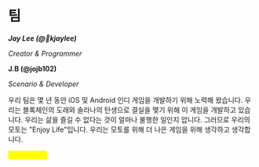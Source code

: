 # 팀

_**Jay Lee (@kjaylee)**_

_Creator & Programmer_

**J.B (@jojb102)**

_Scenario & Developer_

우리 팀은 몇 년 동안 iOS 및 Android 인디 게임을 개발하기 위해 노력해 왔습니다. 우리는 블록체인의 도래와 솔라나의 탄생으로 결실을 맺기 위해 이 게임을 개발하고 있습니다. 우리는 삶을 즐길 수 없다는 것이 얼마나 불행한 일인지 압니다. 그러므로 우리의 모토는 "Enjoy Life"입니다. 우리는 모토를 위해 더 나은 게임을 위해 생각하고 생각합니다.

<mark style="color:yellow;">“Enjoy Life”.</mark>

